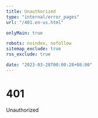 ```yaml
---
title: Unauthorized
type: "internal/error_pages"
url: "/401.en-us.html"

onlyMain: true

robots: noindex, nofollow
sitemap_exclude: true
rss_exclude: true

date: "2023-03-28T00:00:28+08:00"
---
```


<div class="text-center py-5">
    <h1 class="display-1">401</h1>
    <p class="display-2">Unauthorized</p>
</div>